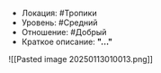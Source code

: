 - Локация: #Тропики
- Уровень: #Средний  
- Отношение: #Добрый 
- Краткое описание: **"..."**


![[Pasted image 20250113010013.png]]